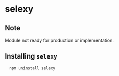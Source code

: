 selexy
=============


Note
--
Module not ready for production or implementation.

Installing `selexy` 
-------------
```
  npm uninstall selexy
```

